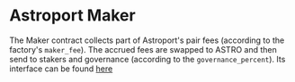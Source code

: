 # Astroport Maker

The Maker contract collects part of Astroport's pair fees (according to the factory's `maker_fee`). The accrued fees are swapped to ASTRO and then send to stakers and governance (according to the `governance_percent`). Its interface can be found [here](../../../packages/maker/README.md)
